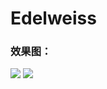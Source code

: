 # Edelweiss

### 效果图：
![](https://github.com/xandone/Edelweiss/blob/master/pic/b.png)
![](https://github.com/xandone/Edelweiss/blob/master/pic/a.gif)
